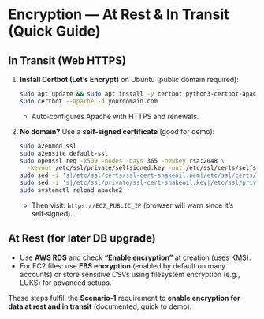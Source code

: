 # Encryption — At Rest & In Transit (Quick Guide)

## In Transit (Web HTTPS)
1. **Install Certbot (Let’s Encrypt)** on Ubuntu (public domain required):
   ```bash
   sudo apt update && sudo apt install -y certbot python3-certbot-apache
   sudo certbot --apache -d yourdomain.com
   ```
   - Auto‑configures Apache with HTTPS and renewals.

2. **No domain?** Use a **self‑signed certificate** (good for demo):
   ```bash
   sudo a2enmod ssl
   sudo a2ensite default-ssl
   sudo openssl req -x509 -nodes -days 365 -newkey rsa:2048 \
     -keyout /etc/ssl/private/selfsigned.key -out /etc/ssl/certs/selfsigned.crt -subj "/CN=$(curl -s http://169.254.169.254/latest/meta-data/public-ipv4)"
   sudo sed -i 's|/etc/ssl/certs/ssl-cert-snakeoil.pem|/etc/ssl/certs/selfsigned.crt|g' /etc/apache2/sites-available/default-ssl.conf
   sudo sed -i 's|/etc/ssl/private/ssl-cert-snakeoil.key|/etc/ssl/private/selfsigned.key|g' /etc/apache2/sites-available/default-ssl.conf
   sudo systemctl reload apache2
   ```
   - Then visit: `https://EC2_PUBLIC_IP` (browser will warn since it’s self‑signed).

## At Rest (for later DB upgrade)
- Use **AWS RDS** and check **“Enable encryption”** at creation (uses KMS).
- For EC2 files: use **EBS encryption** (enabled by default on many accounts) or store sensitive CSVs using filesystem encryption (e.g., LUKS) for advanced setups.

These steps fulfill the **Scenario‑1** requirement to **enable encryption for data at rest and in transit** (documented; quick to demo).
